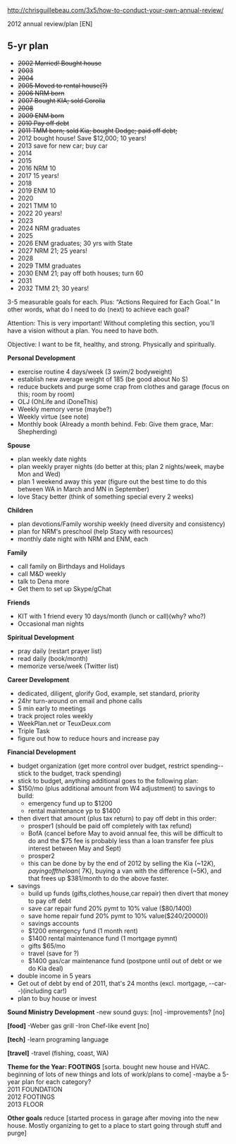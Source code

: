 http://chrisguillebeau.com/3x5/how-to-conduct-your-own-annual-review/

2012 annual review/plan [EN]

5-yr plan
------
* ~~2002 Married! Bought house~~
* ~~2003~~
* ~~2004~~
* ~~2005 Moved to rental house(?)~~
* ~~2006 NRM born~~
* ~~2007 Bought KIA; sold Corolla~~
* ~~2008~~
* ~~2009 ENM born~~
* ~~2010  Pay off debt~~
* ~~2011 TMM born; sold Kia; bought Dodge; paid off debt;~~
* 2012    bought house! Save $12,000; 10 years!
* 2013    save for new car; buy car
* 2014   
* 2015  
* 2016   NRM 10
* 2017   15 years!
* 2018
* 2019   ENM 10
* 2020
* 2021   TMM 10
* 2022   20 years!
* 2023
* 2024   NRM graduates
* 2025
* 2026   ENM graduates; 30 yrs with State
* 2027   NRM 21; 25 years!
* 2028  
* 2029   TMM graduates
* 2030   ENM 21; pay off both houses; turn 60
* 2031
* 2032   TMM 21; 30 years!

3-5 measurable goals for each. Plus: “Actions Required for Each Goal.” In other words, what do I need to do (next) to achieve each goal?

Attention: This is very important! Without completing this section, you’ll have a vision without a plan. You need to have both.

Objective: I want to be fit, healthy, and strong. Physically and spiritually. 
 
**Personal Development**
- exercise routine 4 days/week (3 swim/2 bodyweight)
- establish new average weight of 185 (be good about No S)
- reduce buckets and purge some crap from clothes and garage (focus on this; room by room)
- OLJ (OhLife and iDoneThis)
- Weekly memory verse (maybe?)
- Weekly virtue (see note)
- Monthly book (Already a month behind. Feb: Give them grace, Mar: Shepherding)

**Spouse**
- plan weekly date nights
- plan weekly prayer nights (do better at this; plan 2 nights/week, maybe Mon and Wed)
- plan 1 weekend away this year (figure out the best time to do this between WA in March and MN in September)
- love Stacy better (think of something special every 2 weeks)

**Children**
- plan devotions/Family worship weekly (need diversity and consistency)
- plan for NRM's preschool (help Stacy with resources)
- monthly date night with NRM and ENM, each

**Family**
- call family on Birthdays and Holidays
- call M&D weekly
- talk to Dena more
- Get them to set up Skype/gChat

**Friends**
- KIT with 1 friend every 10 days/month (lunch or call)(why? who?)
- Occasional man nights

**Spiritual Development**
- pray daily (restart prayer list)
- read daily (book/month)
- memorize verse/week (Twitter list)

**Career Development**
- dedicated, diligent, glorify God, example, set standard, priority
- 24hr turn-around on email and phone calls
- 5 min early to meetings
- track project roles weekly
- WeekPlan.net or TeuxDeux.com
- Triple Task
- figure out how to reduce hours and increase pay

**Financial Development**
- budget organization (get more control over budget, restrict spending--stick to the budget, track spending)
 - stick to budget, anything additional goes to the following plan:
 - $150/mo (plus additional amount from W4 adjustment) to savings to build:
   - emergency fund up to $1200
   - rental maintenance yp to $1400
 - then divert that amount (plus tax return) to pay off debt in this order:
    - prosper1 (should be paid off completely with tax refund)
    - BofA (cancel before May to avoid annual fee, this will be difficult to do and the $75 fee is probably less than a loan transfer fee plus interest between May and Sept)
    - prosper2
   - this can be done by by the end of 2012 by selling the Kia (~$12K), paying off the loan (~$7K), buying a van with the difference (~5K), and that frees up $381/month to do the above faster.
 - savings
   - build up funds (gifts,clothes,house,car repair) then divert that money to pay off debt
   - save car repair fund 20% pymt to 10% value ($80/1400)
   - save home repair fund 20% pymt to 10% value($240/20000))
   - savings accounts
    - $1200 emergency fund (1 month rent)
    - $1400 rental maintenance fund (1 mortgage pymnt)
    - gifts $65/mo
    - travel (save for ?)
    - $1400 gas/car maintenance fund (postpone until out of debt or we do Kia deal)
 - double income in 5 years
 - Get out of debt by end of 2011, that's 24 months (excl. mortgage, --car--)(including car!)
 - plan to buy house or invest

**Sound Ministry Development**
-new sound guys: [no]
-improvements? [no]

**[food]**
-Weber gas grill
-Iron Chef-like event [no]

**[tech]**
-learn programing language

**[travel]**
-travel (fishing, coast, WA)

**Theme for the Year: FOOTINGS**
[sorta. bought new house and HVAC. beginning of lots of new things and lots of work/plans to come]
-maybe a 5-year plan for each category?  
2011 FOUNDATION  
2012 FOOTINGS  
2013 FLOOR

**Other goals**
reduce [started process in garage after moving into the new house. Mostly organizing to get to a place to start going through stuff and purge]
